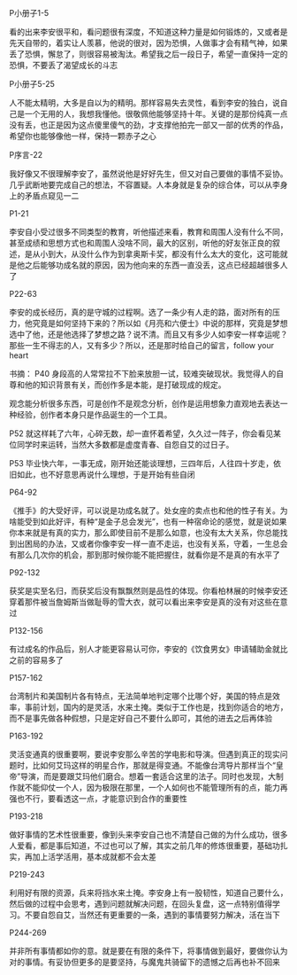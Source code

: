 
P小册子1-5

看的出来李安很平和，看问题很有深度，不知道这种力量是如何锻炼的，又或者是先天自带的，着实让人羡慕，他说的很对，因为恐惧，人做事才会有精气神，如果丢了恐惧，懈怠了，则很容易被淘汰。希望我之后一段日子，希望一直保持一定的恐惧，不要丢了渴望成长的斗志

P小册子5-25

人不能太精明，大多是自以为的精明。那样容易失去灵性，看到李安的独白，说自己是一个无用的人，我想我懂他。很敬佩他能够坚持十年。关键的是那份纯真一点没有丢，也正是因为这点傻里傻气的劲，才支撑他拍完一部又一部的优秀的作品，希望你也能够像他一样，保持一颗赤子之心

P序言-22

我好像又不很理解李安了，虽然说他是好好先生，但又对自己要做的事情不妥协。几乎武断地要完成自己的想法，不容置疑。人本身就是复杂的综合体，可以从李身上的矛盾点窥见一二

P1-21

李安自小受过很多不同类型的教育，听他描述来看，教育和周围人没有什么不同，甚至成绩和思想方式也和周围人没啥不同，最大的区别，听他的好友张正良的叙述，是从小到大，从没什么作为到拿奥斯卡奖，都没有什么太大的变化，这可能就是他之后能够功成名就的原因，因为他向来的东西一直没丢，这点已经超越很多人了

P22-63

李安的成长经历，真的是守城的过程啊。选了一条少有人走的路，面对所有的压力，他究竟是如何坚持下来的？所以如《月亮和六便士》中说的那样，究竟是梦想选中了他，还是他选择了梦想之路？说不清。而且又有多少人如李安一样幸运呢？那些一生不得志的人，又有多少？所以，还是那时给自己的留言，follow your heart

书摘：
P40
身段高的人常常拉不下脸来放胆一试，较难突破现状。我觉得人的自尊和他的知识背景有关，而创作多是本能，是打破现成的规定。

观念能分析很多东西，可是创作不是观念分析，创作是运用想象力直观地去表达一种经验，创作者本身只是作品诞生的一个工具。

P52
就这样耗了六年，心碎无数，却一直怀着希望，久久过一阵子，你会看见某位同学时来运转，当然大多数都是虚度青春、自怨自艾的过日子。

P53
毕业快六年，一事无成，刚开始还能谈理想，三四年后，人往四十岁走，依旧如此，也不好意思再说什么理想，于是开始有些自闭


P64-92

《推手》的大受好评，可以说是功成名就了。处女座的卖点也和他的性子有关。为啥能受到如此好评，有种“是金子总会发光”，也有一种宿命论的感觉，就是说如果你本来就是有真的实力，那么即使目前不是那么如意，也没有太大关系，你总能找到出困局的办法，又或者你像李安一样一直不走运，也没有关系，守着，一生总会有那么几次你的机会，那到那时候你能不能把握住，就看你是不是真的有水平了

P92-132

获奖是实至名归，而获奖后没有飘飘然则是品性的体现。你看柏林展的时候李安还穿着那件被当詹姆斯当做耻辱的雪大衣，就可以看出来李安是真的没有对这些在意过

P132-156

有过成名的作品后，别人才能更容易认可你，李安的《饮食男女》申请辅助金就比之前的容易多了

P157-162

台湾制片和美国制片各有特点，无法简单地判定哪个比哪个好，美国的特点是效率，事前计划，国内的是灵活，水来土掩。类似于工作也是，找到你适合的地方，而不是事先做各种假想，只是定好自己不要什么即可，其他的进去之后再体验

P163-192

灵活变通真的很重要啊，要说李安那么辛苦的学电影和导演。但遇到真正的现实问题时，比如何艾玛这样的明星合作，那就是得变通。不能像台湾导片那样当个“皇帝”导演，而是要跟艾玛他们磨合。想着一套适合这里的法子。同时也发现，大制作就不能仰仗一个人，因为极限在那里，一个人如何也不能管理所有的点，能力再强也不行，要看透这一点，才能意识到合作的重要性

P193-218

做好事情的艺术性很重要，像到头来李安自己也不清楚自己做的为什么成功，很多人爱看，都是事后知道，不过也可以了解，其实之前几年的修炼很重要，基础功扎实，再加上活学活用，基本成就都不会太差

P219-243

利用好有限的资源，兵来将挡水来土掩。李安身上有一股韧性，知道自己要什么，然后做的过程中会思考，遇到问题就解决问题，在回头复盘，这一点特别值得学习。不要自怨自艾，当然还有更重要的一条，遇到的事情要努力解决，活在当下

P244-269

并非所有事情都如你的意。就是要在有限的条件下，将事情做到最好，要做你认为对的事情。有妥协但更多的是要坚持，与魔鬼共骑留下的遗憾之后再也补不回来